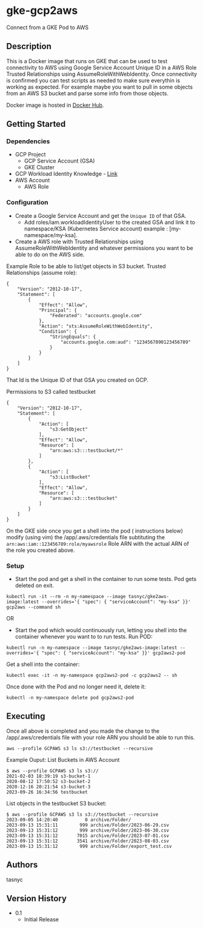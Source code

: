 # gke-gcp2aws

Connect from a GKE Pod to AWS

## Description

This is a Docker image that runs on GKE that can be used to test connectivity to AWS using Google Service Account Unique ID in a AWS Role  Trusted Relationships using AssumeRoleWithWebIdentity. Once connectivity is confirmed you can test scripts as needed to make sure everythin is working as expected. For example maybe you want to pull in some objects from an AWS S3 bucket and parse some info from those objects.

Docker image is hosted in [Docker Hub](https://hub.docker.com/repository/docker/tasnyc/gke2aws-image/general).

## Getting Started

### Dependencies

* GCP Project
  * GCP Service Account (GSA)
  * GKE Cluster
* GCP Workload Identity Knowledge - [Link](https://cloud.google.com/kubernetes-engine/docs/how-to/workload-identity)  
* AWS Account
  * AWS Role

### Configuration

* Create a Google Service Account and get the `Unique ID` of that GSA.
  *  Add roles/iam.workloadIdentityUser to the created GSA and link it to namespace/KSA (Kubernetes Service account) example : [my-namespace/my-ksa].
* Create a AWS role with Trusted Relationships using AssumeRoleWithWebIdentity and whatever permissions you want to be able to do on the AWS side.

Example Role to be able to list/get objects in S3 bucket.
Trusted Relationships (assume role):
```
{
    "Version": "2012-10-17",
    "Statement": [
        {
            "Effect": "Allow",
            "Principal": {
                "Federated": "accounts.google.com"
            },
            "Action": "sts:AssumeRoleWithWebIdentity",
            "Condition": {
                "StringEquals": {
                    "accounts.google.com:aud": "1234567890123456789"
                }
            }
        }
    ]
}
```
That Id is the Unique ID of that GSA you created on GCP.

Permissions to S3 called testbucket
```
{
    "Version": "2012-10-17",
    "Statement": [
        {
            "Action": [
                "s3:GetObject"
            ],
            "Effect": "Allow",
            "Resource": [
                "arn:aws:s3:::testbucket/*"
            ]
        },
        {
            "Action": [
                "s3:ListBucket"
            ],
            "Effect": "Allow",
            "Resource": [
                "arn:aws:s3:::testbucket"
            ]
        }
    ]
}
```
On the GKE side once you get a shell into the pod ( instructions below) modify (using vim) the /app/.aws/credentials file subtituting the `arn:aws:iam::123456789:role/myawsrole` Role ARN with the actual ARN of the role you created above.

### Setup

* Start the pod and get a shell in the container to run some tests. Pod gets deleted on exit.
```
kubectl run -it --rm -n my-namespace --image tasnyc/gke2aws-image:latest --overrides='{ "spec": { "serviceAccount": "my-ksa" }}' gcp2aws --command sh
```
OR
* Start the pod which would continuously run, letting you shell into the container whenever you want to to run tests.
Run POD:
```
kubectl run -n my-namespace --image tasnyc/gke2aws-image:latest --overrides='{ "spec": { "serviceAccount": "my-ksa" }}' gcp2aws2-pod
```
Get a shell into the container:
```
kubectl exec -it -n my-namespace gcp2aws2-pod -c gcp2aws2 -- sh
```
Once done with the Pod and no longer need it, delete it:
```
kubectl -n my-namespace delete pod gcp2aws2-pod
```
## Executing
Once all above is completed and you made the change to the /app/.aws/credentials file with your role ARN you should be able to run this.
```
aws --profile GCPAWS s3 ls s3://testbucket --recursive
```
Example Ouput:
List Buckets in AWS Account
```
$ aws --profile GCPAWS s3 ls s3://
2021-02-03 18:39:19 s3-bucket-1
2020-08-12 17:50:52 s3-bucket-2
2020-12-16 20:21:54 s3-bucket-3
2023-09-26 16:34:56 testbucket
```
List objects in the testbucket S3 bucket:
```
$ aws --profile GCPAWS s3 ls s3://testbucket --recursive
2023-09-05 14:20:40          0 archive/Folder/
2023-09-13 15:31:11        999 archive/Folder/2023-06-29.csv
2023-09-13 15:31:12        999 archive/Folder/2023-06-30.csv
2023-09-13 15:31:12       7015 archive/Folder/2023-07-01.csv
2023-09-13 15:31:12       3541 archive/Folder/2023-08-03.csv
2023-09-13 15:31:12        999 archive/Folder/export_test.csv
```


## Authors

tasnyc  

## Version History

* 0.1
    * Initial Release

